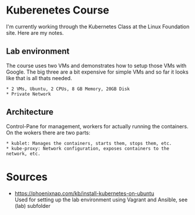 # Kuberenetes Course

I'm currently working through the Kubernetes Class at the Linux Foundation site. Here are my notes.


## Lab environment
The course uses two VMs and demonstrates how to setup those VMs with Google. The big three are a bit
expensive for simple VMs and so far it looks like that is all thats needed.

    * 2 VMs, Ubuntu, 2 CPUs, 8 GB Memory, 20GB Disk
    * Private Network


## Architecture

Control-Pane for management, workers for actually running the containers.
On the wokers there are two parts:

    * kublet: Manages the containers, starts them, stops them, etc.
    * kube-proxy: Network configuration, exposes containers to the network, etc.


# Sources

* https://phoenixnap.com/kb/install-kubernetes-on-ubuntu \
  Used for setting up the lab environment using Vagrant and Ansible, see (lab) subfolder
